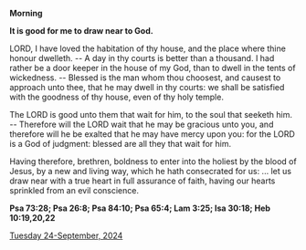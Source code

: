 **Morning**

**It is good for me to draw near to God.**
 
LORD,  I have loved the habitation of thy house, and the place where thine  honour dwelleth. -- A day in thy courts is better than a thousand. I had  rather be a door keeper in the house of my God, than to dwell in the  tents of wickedness. -- Blessed is the man whom thou choosest, and  causest to approach unto thee, that he may dwell in thy courts: we shall  be satisfied with the goodness of thy house, even of thy holy temple.
 
The  LORD is good unto them that wait for him, to the soul that seeketh him. -- Therefore will the LORD wait that he may be gracious unto you, and  therefore will he be exalted that he may have mercy upon you: for the  LORD is a God of judgment: blessed are all they that wait for him.
 
Having  therefore, brethren, boldness to enter into the holiest by the blood of  Jesus, by a new and living way, which he hath consecrated for us: ...  let us draw near with a true heart in full assurance of faith, having  our hearts sprinkled from an evil conscience.  

**Psa 73:28; Psa 26:8; Psa 84:10; Psa 65:4; Lam 3:25; Isa 30:18; Heb 10:19,20,22**

[Tuesday 24-September, 2024](https://t.me/daily_light)
